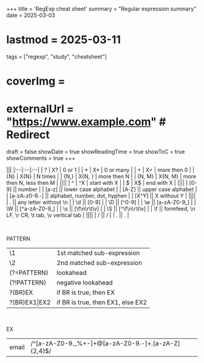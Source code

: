 +++
title = 'RegExp cheat sheet'
summary = "Regular expression summary"
date = 2025-03-03
# lastmod = 2025-03-11
tags = ["regexp", "study", "cheatsheet"]
# coverImg = 
# externalUrl = "https://www.example.com" # Redirect
draft = false
showDate = true
showReadingTime = true
showToC = true
showComments = true
+++


|||
|:--|:--|:--|
| ? | X? | 0 or 1 |
| * | X* | 0 or many |
| + | X+ | more then 0 |
| {N} | X{N} | N times |
| {N,} | X{N, } | more then N |
| {N, M} | X{N, M} | more then N, less then M |
||||
| ^ | ^X | start with X |
| $ | X$ | end with X |
||||
| [0-9] || number |
| [a-z] || lower case alphabet |
| [A-Z] || upper case alphabet |
| [a-zA-z0-9.-] || alphabet, number, dot, hyphen |
| [X^Y] || X without Y |
||||
| . || any letter without \n |
| \d || [0-9] |
| \D || [^0-9] |
| \w || [a-zA-Z0-9_] |
| \W || [^a-zA-Z0-9_] |
| \s || [\f\n\r\t\v] |
| \S || [^\f\n\r\t\v] |
| \f || formfeed, \n LF, \r CR, \t tab, \v vertical tab |
||||
| \/ || / |
| \. || . |

<br/>

PATTERN

|||
|:--|:--|
| \1 | 1st matched sub-expression |
| \2 | 2nd matched sub-expression |
| (?=PATTERN) | lookahead |
| (?!PATTERN) | negative lookahead |
| ?(BR)EX | if BR is true, then EX |
| ?(BR)EX1\|EX2 | if BR is true, then EX1, else EX2 |

<br/>

EX

|||
|:--|:--|
| email |/^[a-zA-Z0-9._%+-]+@[a-zA-Z0-9.-]+\.[a-zA-Z]{2,4}$/ |